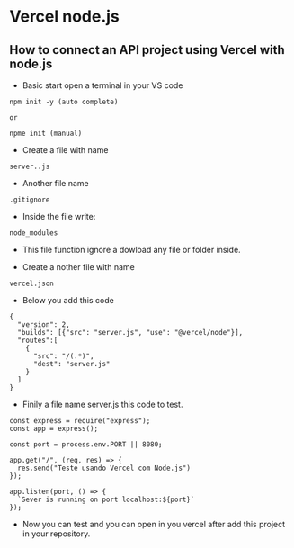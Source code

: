 # Vercel node.js

## How to connect an API project using Vercel with node.js

- Basic start open a terminal in your VS code

```
npm init -y (auto complete)

or

npme init (manual)
```


- Create a file with name 

```
server..js
```

- Another file name

```
.gitignore
```

- Inside the file write:

```
node_modules
```

- This file function ignore a dowload any file or folder inside.


- Create a nother file with name

```
vercel.json
```
- Below you add this code 


```
{
  "version": 2,
  "builds": [{"src": "server.js", "use": "@vercel/node"}],
  "routes":[
    {
      "src": "/(.*)",
      "dest": "server.js"
    }
  ]
}
```


- Finily a file name server.js this code to test.


```
const express = require("express");
const app = express();

const port = process.env.PORT || 8080;

app.get("/", (req, res) => {
  res.send("Teste usando Vercel com Node.js")
});

app.listen(port, () => {
  `Sever is running on port localhost:${port}`
});

```

- Now you can test and you can open in you vercel after add this project in your repository.

